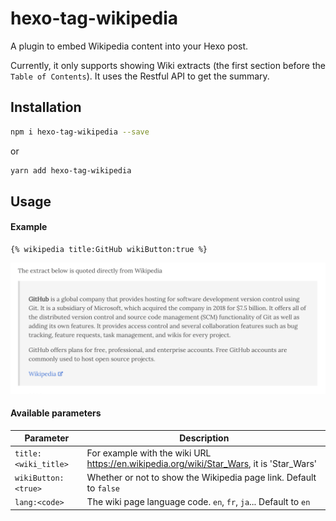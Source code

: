 # hexo-tag-wikipedia
A plugin to embed Wikipedia content into your Hexo post.

Currently, it only supports showing Wiki extracts (the first section before the `Table of Contents`). It uses the Restful API to get the summary.

## Installation
```bash
npm i hexo-tag-wikipedia --save
```

or
```bash
yarn add hexo-tag-wikipedia
```

## Usage
#### Example
```
{% wikipedia title:GitHub wikiButton:true %}
```
![](https://raw.githubusercontent.com/tuanna-hsp/file-hosting/master/Repo/hexo-tag-wikipedia-ss1.png)
#### Available parameters

| Parameter | Description |
| --- | --- |
| `title:<wiki_title>` | For example with the wiki URL https://en.wikipedia.org/wiki/Star_Wars, it is 'Star_Wars' |
| `wikiButton:<true>` | Whether or not to show the Wikipedia page link. Default to `false` |
| `lang:<code>` | The wiki page language code. `en`, `fr`, `ja`... Default to `en` |
